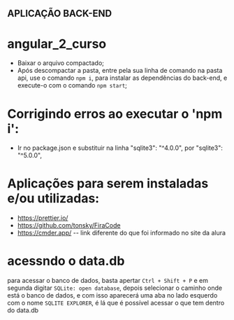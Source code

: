 ## APLICAÇÃO BACK-END

# angular_2_curso
 - Baixar o arquivo compactado;
 - Após descompactar a pasta, entre pela sua linha de comando na pasta api, use o comando `npm i`, para instalar as dependências do back-end, e execute-o com o comando `npm start`;

# Corrigindo erros ao executar o 'npm i':
 - Ir no package.json e substituir na linha "sqlite3": "^4.0.0", por "sqlite3": "^5.0.0",

# Aplicações para serem instaladas e/ou utilizadas:
 - https://prettier.io/
 - https://github.com/tonsky/FiraCode
 - https://cmder.app/  -- link diferente do que foi informado no site da alura

 # acessndo o data.db

 para acessar o banco de dados, basta apertar `Ctrl + Shift + P` e em segunda digitar `SQLite: open database`, depois selecionar o caminho onde está o banco de dados, e com isso aparecerá uma aba no lado esquerdo com o nome `SQLITE EXPLORER`, é lá que é possível acessar o que tem dentro do data.db